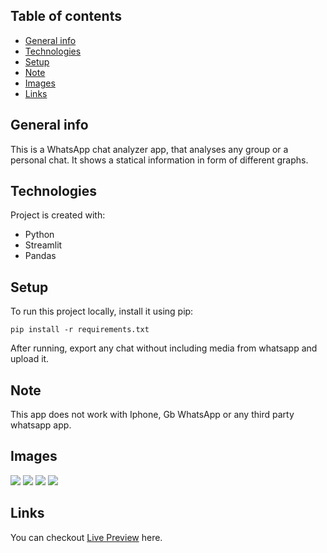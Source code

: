 ## Table of contents
* [General info](#general-info)
* [Technologies](#technologies)
* [Setup](#setup)
* [Note](#note)
* [Images](#images)
* [Links](#links)

## General info
This is a WhatsApp chat analyzer app, that analyses any group or a personal chat. It shows a statical information in form of different graphs.
	
## Technologies
Project is created with:
* Python
* Streamlit
* Pandas
	
## Setup
To run this project locally, install it using pip:

```
pip install -r requirements.txt
```
After running, export any chat without including media from whatsapp and upload it.

## Note
This app does not work with Iphone, Gb WhatsApp or any third party whatsapp app.
## Images

![](https://raw.githubusercontent.com/aakiliqbal/WhatsApp-Chat-Analyser/main/Images/Screenshot%201.png)
![](https://raw.githubusercontent.com/aakiliqbal/WhatsApp-Chat-Analyser/main/Images/Screenshot%202.png)
![](https://raw.githubusercontent.com/aakiliqbal/WhatsApp-Chat-Analyser/main/Images/Screenshot%203.png)
![](https://raw.githubusercontent.com/aakiliqbal/WhatsApp-Chat-Analyser/main/Images/Screenshot%204.png)


## Links

You can checkout [Live Preview](https://huggingface.co/spaces/aakiliqbal/wca-aakiliqbal) here.
